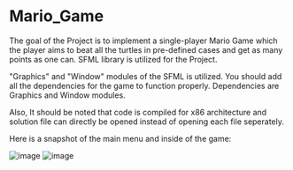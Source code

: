 # Mario_Game
The goal of the Project is to implement a single-player Mario Game which the player aims to 
beat all the turtles in pre-defined cases and get as many points as one can. SFML library is utilized for
the Project.

"Graphics" and "Window" modules of the SFML is utilized. You should add all the dependencies for the game to function properly. 
Dependencies are Graphics and Window modules.

Also, It should be noted that code is compiled for x86 architecture and solution file can directly be opened instead of opening each file
seperately.

Here is a snapshot of the main menu and inside of the game:

![image](https://github.com/luftmensc/MarioGame/assets/99191745/e92c29b9-8923-4580-b8b1-4eebb13e2f40)
![image](https://github.com/luftmensc/MarioGame/assets/99191745/95bd8a74-5e27-4bc5-8310-e3a4ae9eb5f1)

